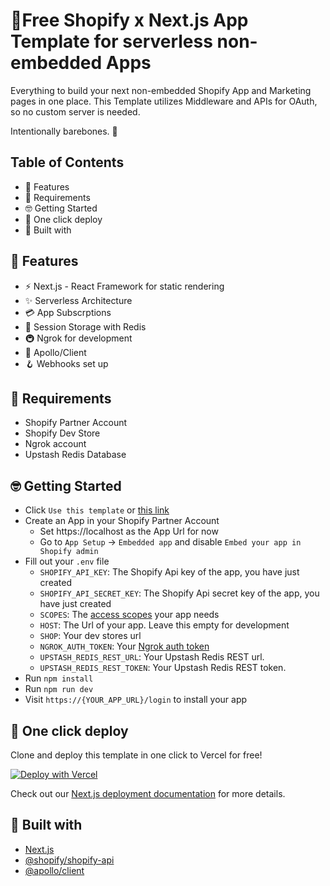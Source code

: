 # 🚀Free Shopify x Next.js App Template for serverless non-embedded Apps

Everything to build your next non-embedded Shopify App and Marketing pages in one place.
This Template utilizes Middleware and APIs for OAuth, so no custom server is needed.

Intentionally barebones. 🦴

## Table of Contents

- 🤩 Features
- 👀 Requirements
- 🤓 Getting Started
- 🚀 One click deploy
- 🧰 Built with

## 🤩 Features

- ⚡ Next.js - React Framework for static rendering
- ✨ Serverless Architecture
- 💳 App Subscrptions
- 💾 Session Storage with Redis
- 🚇 Ngrok for development
- 🚀 Apollo/Client
- 🪝 Webhooks set up

## 👀 Requirements

- Shopify Partner Account
- Shopify Dev Store
- Ngrok account
- Upstash Redis Database

## 🤓 Getting Started

- Click `Use this template` or [this link](https://github.com/carstenlebek/shopify-non-embedded-app-template/generate)
- Create an App in your Shopify Partner Account
  - Set https://localhost as the App Url for now
  - Go to `App Setup` -> `Embedded app` and disable `Embed your app in Shopify admin`
- Fill out your `.env` file
  - `SHOPIFY_API_KEY`: The Shopify Api key of the app, you have just created
  - `SHOPIFY_API_SECRET_KEY`: The Shopify Api secret key of the app, you have just created
  - `SCOPES`: The [access scopes](https://shopify.dev/api/usage/access-scopes) your app needs
  - `HOST`: The Url of your app. Leave this empty for development
  - `SHOP`: Your dev stores url
  - `NGROK_AUTH_TOKEN`: Your [Ngrok auth token](https://dashboard.ngrok.com/get-started/your-authtoken)
  - `UPSTASH_REDIS_REST_URL`: Your Upstash Redis REST url.
  - `UPSTASH_REDIS_REST_TOKEN`: Your Upstash Redis REST token.
- Run `npm install`
- Run `npm run dev`
- Visit `https://{YOUR_APP_URL}/login` to install your app

## 🚀 One click deploy

Clone and deploy this template in one click to Vercel for free!

[![Deploy with Vercel](https://vercel.com/button)](https://vercel.com/new/clone?repository-url=https%3A%2F%2Fgithub.com%2Fcarstenlebek%2Fshopify-non-embedded-app-template&env=SHOPIFY_API_KEY,SHOPIFY_API_SECRET_KEY,SCOPES,MONGO_URI&envDescription=API%20keys%20needed%20for%20this%20Shopify%20App%20Template.&project-name=non-embedded-shopify-app&repo-name=non-embedded-shopify-app)

Check out our [Next.js deployment documentation](https://nextjs.org/docs/deployment) for more details.

## 🧰 Built with

- [Next.js](https://nextjs.org/)
- [@shopify/shopify-api](https://github.com/Shopify/shopify-node-api)
- [@apollo/client](https://www.apollographql.com/docs/react/)
